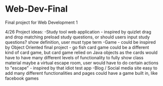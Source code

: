 # Web-Dev-Final
Final project for Web Development 1

4/26
Project ideas:
-Study tool web application - inspired by quizlet
  drag and drop matching
  preload study questions, or should users input study questions?
  show definition, user must type term
-Game - 
  could be inspired by Object Oriented final project - go fish card game
  could be a different kind of card game, but card game relied on Java objects as the cards
  would have to have many different levels of functionality to fully show class material
  maybe a virtual escape room, user would have to do certain actions to "escape" - inspired by that idiot test app
-Blog / Social media site
  easy to add many different functionalities and pages
  could have a game built in, like facebook games
